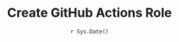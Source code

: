 ---
title : "Create GitHub Actions Role"
date : "`r Sys.Date()`"
weight : 1
chapter : false
pre : " <b> 4.3.1 </b> "
---